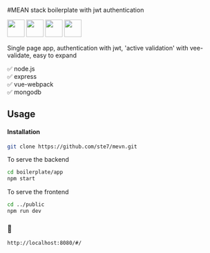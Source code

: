 #MEAN stack boilerplate with jwt authentication

 <img src="https://upload.wikimedia.org/wikipedia/commons/6/64/Expressjs.png" height="40">   <img src="https://upload.wikimedia.org/wikipedia/commons/thumb/7/7e/Node.js_logo_2015.svg/2000px-Node.js_logo_2015.svg.png" height="40">  <img src="https://webassets.mongodb.com/_com_assets/cms/mongodb-logo-rgb-j6w271g1xn.jpg" height="40">   <img src="https://upload.wikimedia.org/wikipedia/commons/f/f1/Vue.png" height="40">
 

Single page app, authentication with jwt, 'active validation' with vee-validate, easy to expand

✅ node.js <br>
✅ express <br>
✅ vue-webpack <br>
✅ mongodb <br>



## Usage
#### Installation
```sh
git clone https://github.com/ste7/mevn.git
```
To serve the backend
```sh
cd boilerplate/app
npm start
``` 
To serve the frontend
```sh
cd ../public
npm run dev
``` 
### 🚀 
```sh
http://localhost:8080/#/
``` 